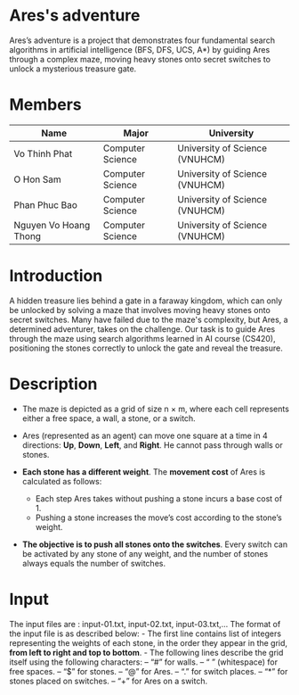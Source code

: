 # Ares's adventure
Ares’s adventure is a project that demonstrates four fundamental search algorithms in artificial intelligence (BFS, DFS, UCS, A*) by guiding Ares through a complex maze, moving heavy stones onto secret switches to unlock a mysterious treasure gate.

# Members
| **Name**| **Major**| **University**|
|-|-|-|
| Vo Thinh Phat | Computer Science  | University of Science (VNUHCM) |
| O Hon Sam | Computer Science  | University of Science (VNUHCM) |
| Phan Phuc Bao | Computer Science  | University of Science (VNUHCM) |
| Nguyen Vo Hoang Thong | Computer Science  | University of Science (VNUHCM) |

# Introduction
A hidden treasure lies behind a gate in a faraway kingdom, which can only be unlocked by solving a maze that involves moving heavy stones onto secret switches. Many have failed due to the maze's complexity, but Ares, a determined adventurer, takes on the challenge. Our task is to guide Ares through the maze using search algorithms learned in AI course (CS420), positioning the stones correctly to unlock the gate and reveal the treasure.

# Description
- The maze is depicted as a grid of size n × m, where each cell represents either a free space, a wall, a stone, or a switch.

- Ares (represented as an agent) can move one square at a time in 4 directions: **Up**, **Down**, **Left**, and **Right**. He cannot pass through walls or stones.

- **Each stone has a different weight**. The **movement cost** of Ares is calculated as follows:
    - Each step Ares takes without pushing a stone incurs a base cost of 1.
    - Pushing a stone increases the move’s cost according to the stone’s weight.

- **The objective is to push all stones onto the switches**. Every switch can be activated by any stone of any weight, and the number of stones always equals the number of switches.

# Input
The input files are : input-01.txt, input-02.txt, input-03.txt,...
The format of the input file is as described below:
    - The first line contains list of integers representing the weights of each stone, in the order they appear in the grid, **from left to right and top to bottom**.
    - The following lines describe the grid itself using the following characters:
        – “#” for walls.
        – “ ” (whitespace) for free spaces. 
        – “$” for stones.
        – “@” for Ares.
        – “.” for switch places.
        – “*” for stones placed on switches. 
        – “+” for Ares on a switch.